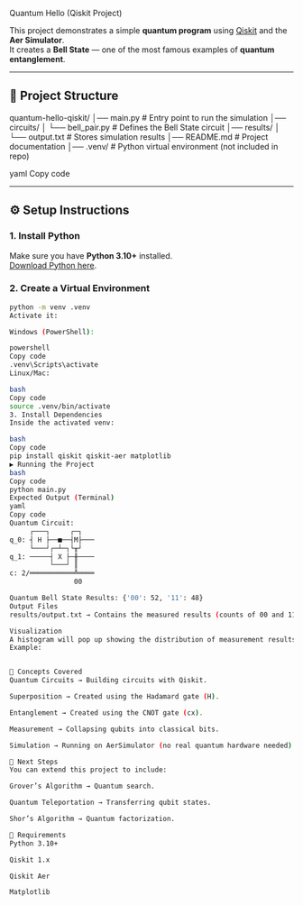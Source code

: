 Quantum Hello (Qiskit Project)

This project demonstrates a simple **quantum program** using [Qiskit](https://qiskit.org/) and the **Aer Simulator**.  
It creates a **Bell State** — one of the most famous examples of **quantum entanglement**.  

---

## 📂 Project Structure

quantum-hello-qiskit/
│── main.py # Entry point to run the simulation
│── circuits/
│ └── bell_pair.py # Defines the Bell State circuit
│── results/
│ └── output.txt # Stores simulation results
│── README.md # Project documentation
│── .venv/ # Python virtual environment (not included in repo)

yaml
Copy code

---

## ⚙️ Setup Instructions

### 1. Install Python
Make sure you have **Python 3.10+** installed.  
[Download Python here](https://www.python.org/downloads/release/python-3100/).

### 2. Create a Virtual Environment
```bash
python -m venv .venv
Activate it:

Windows (PowerShell):

powershell
Copy code
.venv\Scripts\activate
Linux/Mac:

bash
Copy code
source .venv/bin/activate
3. Install Dependencies
Inside the activated venv:

bash
Copy code
pip install qiskit qiskit-aer matplotlib
▶️ Running the Project
bash
Copy code
python main.py
Expected Output (Terminal)
yaml
Copy code
Quantum Circuit:
     ┌───┐     ┌─┐   
q_0: ┤ H ├──■──┤M├───
     └───┘┌─┴─┐└╥┘   
q_1: ─────┤ X ├─╫────
          └───┘ ║    
c: 2/═══════════╩════
                00    

Quantum Bell State Results: {'00': 52, '11': 48}
Output Files
results/output.txt → Contains the measured results (counts of 00 and 11).

Visualization
A histogram will pop up showing the distribution of measurement results.
Example:


📖 Concepts Covered
Quantum Circuits → Building circuits with Qiskit.

Superposition → Created using the Hadamard gate (H).

Entanglement → Created using the CNOT gate (cx).

Measurement → Collapsing qubits into classical bits.

Simulation → Running on AerSimulator (no real quantum hardware needed).

🔮 Next Steps
You can extend this project to include:

Grover’s Algorithm → Quantum search.

Quantum Teleportation → Transferring qubit states.

Shor’s Algorithm → Quantum factorization.

📝 Requirements
Python 3.10+

Qiskit 1.x

Qiskit Aer

Matplotlib

